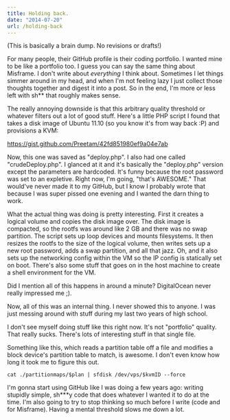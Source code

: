 ```yaml
---
title: Holding back.
date: "2014-07-20"
url: /holding-back
---
```



(This is basically a brain dump. No revisions or drafts!)

For many people, their GitHub profile is their coding portfolio. I wanted mine to be like a portfolio too. I guess you can say the same thing about Misframe. I don't write about *everything* I think about. Sometimes I let things simmer around in my head, and when I'm not feeling lazy I just collect those thoughts together and digest it into a post. So in the end, I'm more or less left with sh** that roughly makes sense.

The really annoying downside is that this arbitrary quality threshold or whatever filters out a lot of good stuff. Here's a little PHP script I found that takes a disk image of Ubuntu 11.10 (so you know it's from way back :P) and provisions a KVM:

https://gist.github.com/Preetam/42fd851980ef9a04e7ab

Now, this one was saved as "deploy.php". I also had one called "crudeDeploy.php". I glanced at it and it's basically the "deploy.php" version except the parameters are hardcoded. It's funny because the root password was set to an expletive. Right now, I'm going, "that's AWESOME." That would've never made it to my GitHub, but I know I probably wrote that because I was super pissed one evening and I wanted the darn thing to work.

What the actual thing was doing is pretty interesting. First it creates a logical volume and copies the disk image over. The disk image is compacted, so the rootfs was around like 2 GB and there was no swap partition. The script sets up loop devices and mounts filesystems. It then resizes the rootfs to the size of the logical volume, then writes sets up a new root password, adds a swap partition, and all that jazz. Oh, and it also sets up the networking config within the VM so the IP config is statically set on boot. There's also some stuff that goes on in the host machine to create a shell environment for the VM.

Did I mention all of this happens in around a minute? DigitalOcean never really impressed me ;).

Now, all of this was an internal thing. I never showed this to anyone. I was just messing around with stuff during my last two years of high school.

I don't see myself doing stuff like this right now. It's not "portfolio" quality. That really sucks. There's lots of interesting stuff in that single file.

Something like this, which reads a partition table off a file and modifies a block device's partition table to match, is awesome. I don't even know how long it took me to figure this out.

```
cat ./partitionmaps/$plan | sfdisk /dev/vps/$kvmID --force
```

I'm gonna start using GitHub like I was doing a few years ago: writing stupidly simple, sh***y code that does whatever I wanted it to do at the time. I'm also going to try to stop thinking so much before I write (code and for Misframe). Having a mental threshold slows me down a lot.
